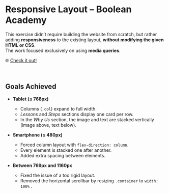 # Responsive Layout – Boolean Academy

This exercise didn’t require building the website from scratch, but rather adding **responsiveness** to the existing layout, **without modifying the given HTML or CSS**.  
The work focused exclusively on using **media queries**.

🌐 [Check it out!](https://michecosa.github.io/html-css-resp-wannabe/)

<br>

## Goals Achieved

- **Tablet (≤ 768px)**  
  - Columns (`.col`) expand to full width.  
  - *Lessons* and *Steps* sections display one card per row.  
  - In the *Why Us* section, the image and text are stacked vertically (image above, text below).  

- **Smartphone (≤ 480px)**  
  - Forced column layout with `flex-direction: column`.  
  - Every element is stacked one after another.   
  - Added extra spacing between elements.  

- **Between 769px and 1160px**  
  - Fixed the issue of a too rigid layout.  
  - Removed the horizontal scrollbar by resizing `.container` to `width: 100%` .  
